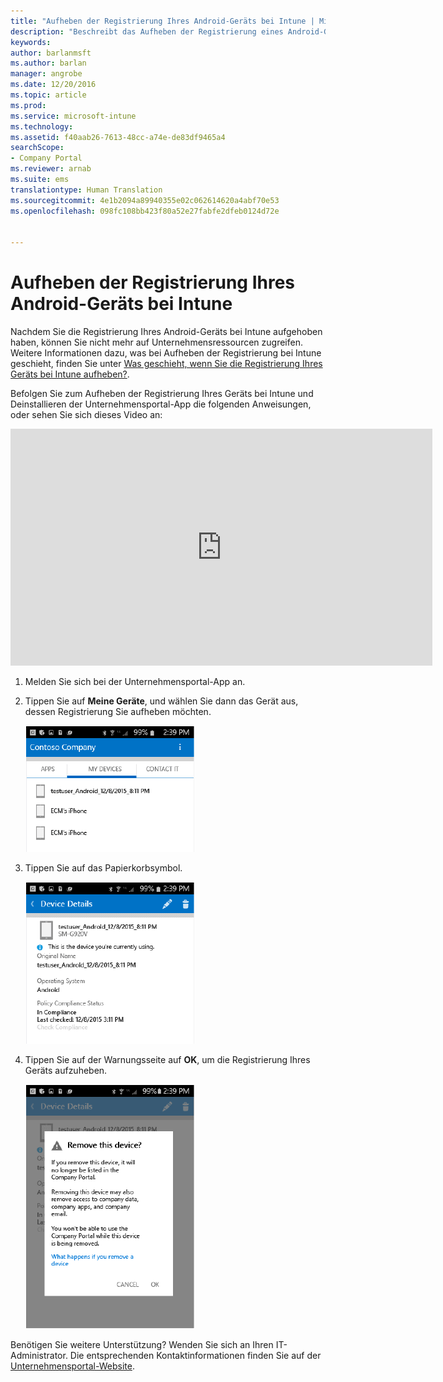 ```yaml
---
title: "Aufheben der Registrierung Ihres Android-Geräts bei Intune | Microsoft-Dokumentation"
description: "Beschreibt das Aufheben der Registrierung eines Android-Geräts bei Intune."
keywords: 
author: barlanmsft
ms.author: barlan
manager: angrobe
ms.date: 12/20/2016
ms.topic: article
ms.prod: 
ms.service: microsoft-intune
ms.technology: 
ms.assetid: f40aab26-7613-48cc-a74e-de83df9465a4
searchScope:
- Company Portal
ms.reviewer: arnab
ms.suite: ems
translationtype: Human Translation
ms.sourcegitcommit: 4e1b2094a89940355e02c062614620a4abf70e53
ms.openlocfilehash: 098fc108bb423f80a52e27fabfe2dfeb0124d72e


---
```



# <a name="unenroll-your-android-device-from-intune"></a>Aufheben der Registrierung Ihres Android-Geräts bei Intune

Nachdem Sie die Registrierung Ihres Android-Geräts bei Intune aufgehoben haben, können Sie nicht mehr auf Unternehmensressourcen zugreifen.  Weitere Informationen dazu, was bei Aufheben der Registrierung bei Intune geschieht, finden Sie unter [Was geschieht, wenn Sie die Registrierung Ihres Geräts bei Intune aufheben?](what-happens-if-you-unenroll-your-device-from-intune-android.md).

Befolgen Sie zum Aufheben der Registrierung Ihres Geräts bei Intune und Deinstallieren der Unternehmensportal-App die folgenden Anweisungen, oder sehen Sie sich dieses Video an:

<iframe width="675" height="379" src="https://www.youtube.com/embed/K-Vi7lNfaMk" frameborder="0" allowfullscreen></iframe>

1.  Melden Sie sich bei der Unternehmensportal-App an.

2.  Tippen Sie auf **Meine Geräte**, und wählen Sie dann das Gerät aus, dessen Registrierung Sie aufheben möchten.

    ![Wählen Sie das Gerät aus, für das Sie die Registrierung aufheben möchten.](./media/andr-1-my-devices-choose.png)

3.  Tippen Sie auf das Papierkorbsymbol.

    ![Tippen Sie auf das Papierkorbsymbol.](./media/andr-2-tap-trashcan.png)

4.  Tippen Sie auf der Warnungsseite auf **OK**, um die Registrierung Ihres Geräts aufzuheben.

    ![Entfernen Sie das Gerät.](./media/andr-3-warning-about-remove.png)

Benötigen Sie weitere Unterstützung? Wenden Sie sich an Ihren IT-Administrator. Die entsprechenden Kontaktinformationen finden Sie auf der [Unternehmensportal-Website](http://portal.manage.microsoft.com).



<!--HONumber=Dec16_HO3-->


